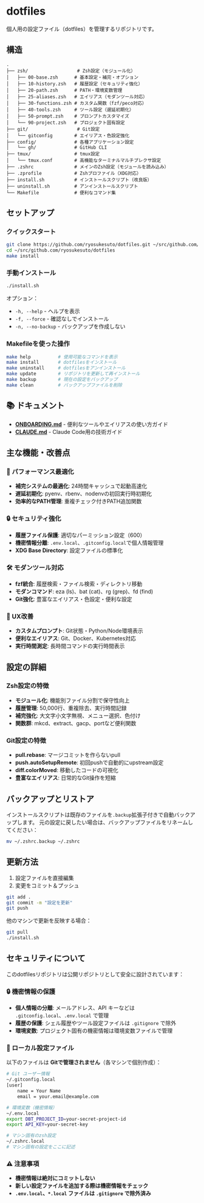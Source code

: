 # dotfiles

個人用の設定ファイル（dotfiles）を管理するリポジトリです。

## 構造

```
.
├── zsh/                  # Zsh設定（モジュール化）
│   ├── 00-base.zsh      # 基本設定・補完・オプション
│   ├── 10-history.zsh   # 履歴設定（セキュリティ強化）
│   ├── 20-path.zsh      # PATH・環境変数管理
│   ├── 25-aliases.zsh   # エイリアス（モダンツール対応）
│   ├── 30-functions.zsh # カスタム関数（fzf/peco対応）
│   ├── 40-tools.zsh     # ツール設定（遅延初期化）
│   ├── 50-prompt.zsh    # プロンプトカスタマイズ
│   └── 90-project.zsh   # プロジェクト固有設定
├── git/                  # Git設定
│   └── gitconfig        # エイリアス・色設定強化
├── config/              # 各種アプリケーション設定
│   └── gh/              # GitHub CLI
├── tmux/                # tmux設定
│   └── tmux.conf        # 高機能なターミナルマルチプレクサ設定
├── .zshrc               # メインのZsh設定（モジュールを読み込み）
├── .zprofile            # Zshプロファイル（XDG対応）
├── install.sh           # インストールスクリプト（改良版）
├── uninstall.sh         # アンインストールスクリプト
└── Makefile             # 便利なコマンド集
```

## セットアップ

### クイックスタート

```bash
git clone https://github.com/ryosukesuto/dotfiles.git ~/src/github.com/ryosukesuto/dotfiles
cd ~/src/github.com/ryosukesuto/dotfiles
make install
```

### 手動インストール

```bash
./install.sh
```

オプション：
- `-h, --help` - ヘルプを表示
- `-f, --force` - 確認なしでインストール
- `-n, --no-backup` - バックアップを作成しない

### Makefileを使った操作

```bash
make help          # 使用可能なコマンドを表示
make install       # dotfilesをインストール
make uninstall     # dotfilesをアンインストール
make update        # リポジトリを更新して再インストール
make backup        # 現在の設定をバックアップ
make clean         # バックアップファイルを削除
```

## 📚 ドキュメント

- **[ONBOARDING.md](ONBOARDING.md)** - 便利なツールやエイリアスの使い方ガイド
- **[CLAUDE.md](CLAUDE.md)** - Claude Code用の技術ガイド

## 主な機能・改善点

### 🚀 パフォーマンス最適化
- **補完システムの最適化**: 24時間キャッシュで起動高速化
- **遅延初期化**: pyenv、rbenv、nodenvの初回実行時初期化
- **効率的なPATH管理**: 重複チェック付きPATH追加関数

### 🔒 セキュリティ強化
- **履歴ファイル保護**: 適切なパーミッション設定（600）
- **機密情報分離**: `.env.local`、`.gitconfig.local`で個人情報管理
- **XDG Base Directory**: 設定ファイルの標準化

### 🛠 モダンツール対応
- **fzf統合**: 履歴検索・ファイル検索・ディレクトリ移動
- **モダンコマンド**: eza (ls)、bat (cat)、rg (grep)、fd (find)
- **Git強化**: 豊富なエイリアス・色設定・便利な設定

### 🎨 UX改善
- **カスタムプロンプト**: Git状態・Python/Node環境表示
- **便利なエイリアス**: Git、Docker、Kubernetes対応
- **実行時間測定**: 長時間コマンドの実行時間表示

## 設定の詳細

### Zsh設定の特徴

- **モジュール化**: 機能別ファイル分割で保守性向上
- **履歴管理**: 50,000行、重複除去、実行時間記録
- **補完強化**: 大文字小文字無視、メニュー選択、色付け
- **関数群**: mkcd、extract、gacp、portなど便利関数

### Git設定の特徴

- **pull.rebase**: マージコミットを作らないpull
- **push.autoSetupRemote**: 初回pushで自動的にupstream設定
- **diff.colorMoved**: 移動したコードの可視化
- **豊富なエイリアス**: 日常的なGit操作を短縮

## バックアップとリストア

インストールスクリプトは既存のファイルを`.backup`拡張子付きで自動バックアップします。
元の設定に戻したい場合は、バックアップファイルをリネームしてください：

```bash
mv ~/.zshrc.backup ~/.zshrc
```

## 更新方法

1. 設定ファイルを直接編集
2. 変更をコミット＆プッシュ

```bash
git add .
git commit -m "設定を更新"
git push
```

他のマシンで更新を反映する場合：

```bash
git pull
./install.sh
```

## セキュリティについて

このdotfilesリポジトリは公開リポジトリとして安全に設計されています：

### 🔒 機密情報の保護
- **個人情報の分離**: メールアドレス、API キーなどは `.gitconfig.local`、`.env.local` で管理
- **履歴の保護**: シェル履歴やツール設定ファイルは `.gitignore` で除外
- **環境変数**: プロジェクト固有の機密情報は環境変数ファイルで管理

### 📁 ローカル設定ファイル
以下のファイルは **Gitで管理されません**（各マシンで個別作成）：

```bash
# Git ユーザー情報
~/.gitconfig.local
[user]
    name = Your Name
    email = your.email@example.com

# 環境変数（機密情報）
~/.env.local
export DBT_PROJECT_ID=your-secret-project-id
export API_KEY=your-secret-key

# マシン固有のzsh設定
~/.zshrc.local
# マシン固有の設定をここに記述
```

### ⚠️ 注意事項
- **機密情報は絶対にコミットしない**
- **新しい設定ファイルを追加する際は機密情報をチェック**
- **`.env.local`、`*.local` ファイルは `.gitignore` で除外済み**
